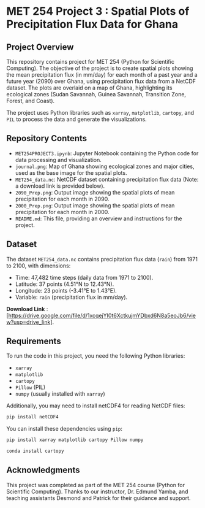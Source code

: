 # MET 254 Project 3 : Spatial Plots of Precipitation Flux Data for Ghana

## Project Overview
This repository contains project for MET 254 (Python for Scientific Computing). The objective of the project is to create spatial plots showing the mean precipitation flux (in mm/day) for each month of a past year and a future year (2090) over Ghana, using precipitation flux data from a NetCDF dataset. The plots are overlaid on a map of Ghana, highlighting its ecological zones (Sudan Savannah, Guinea Savannah, Transition Zone, Forest, and Coast).

The project uses Python libraries such as `xarray`, `matplotlib`, `cartopy`, and `PIL` to process the data and generate the visualizations.


## Repository Contents
- `MET254PROJECT3.ipynb`: Jupyter Notebook containing the Python code for data processing and visualization.
- `journal.png`: Map of Ghana showing ecological zones and major cities, used as the base image for the spatial plots.
- `MET254_data.nc`: NetCDF dataset containing precipitation flux data (Note: a download link is provided below).
- `2090_Prep.png`: Output image showing the spatial plots of mean precipitation for each month in 2090.
- `2000_Prep.png`: Output image showing the spatial plots of mean precipitation for each month in 2000.
- `README.md`: This file, providing an overview and instructions for the project.

## Dataset
The dataset `MET254_data.nc` contains precipitation flux data (`rain`) from 1971 to 2100, with dimensions:
- Time: 47,482 time steps (daily data from 1971 to 2100).
- Latitude: 37 points (4.51°N to 12.43°N).
- Longitude: 23 points (-3.41°E to 1.43°E).
- Variable: `rain` (precipitation flux in mm/day).

**Download Link** : [https://drive.google.com/file/d/1xcqejYI0t6XctkujmYDbxd6N8a5eoJb6/view?usp=drive_link].

## Requirements
To run the code in this project, you need the following Python libraries:
- `xarray`
- `matplotlib`
- `cartopy`
- `Pillow` (PIL)
- `numpy` (usually installed with `xarray`)
  
Additionally, you may need to install netCDF4 for reading NetCDF files:
```bash
pip install netCDF4
```

You can install these dependencies using `pip`:
```bash
pip install xarray matplotlib cartopy Pillow numpy
```

```bash
conda install cartopy
```

## Acknowledgments
This project was completed as part of the MET 254 course (Python for Scientific Computing).
Thanks to our instructor, Dr. Edmund Yamba, and teaching assistants Desmond and Patrick for their guidance and support.
